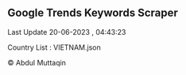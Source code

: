 

## Google Trends Keywords Scraper 
 
Last Update 20-06-2023 , 04:43:23

Country List :
VIETNAM.json



© Abdul Muttaqin 
